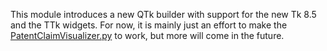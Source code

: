 This module introduces a new QTk builder with support for the new Tk 8.5 and the TTk 
widgets. For now, it is mainly just an effort to make the 
[PatentClaimVisualizer.py](https://github.com/kennytm/Miscellaneous/blob/master/PatentClaimVisualizer.py) 
to work, but more will come in the future.

